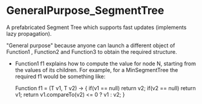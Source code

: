 # GeneralPurpose_SegmentTree

A prefabricated Segment Tree which supports fast updates (implements lazy propagation).

"General purpose" because anyone can launch a different object of Function1 <T>, Function2 <T> and Function3 <T> 
to obtain the required structure.

- Function1 <T> f1 explains how to compute the value for node N, starting from the values of its children.
  For example, for a MinSegmentTree the required f1 would be something like:

  Function <T> f1 = (T v1, T v2) -> {
    if(v1 == null)
      return v2;
    if(v2 == null)
      return v1;
    return v1.compareTo(v2) <= 0 ? v1 : v2;
  }
